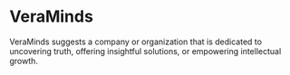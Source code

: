 # VeraMinds
VeraMinds suggests a company or organization that is dedicated to uncovering truth, offering insightful solutions, or empowering intellectual growth.
